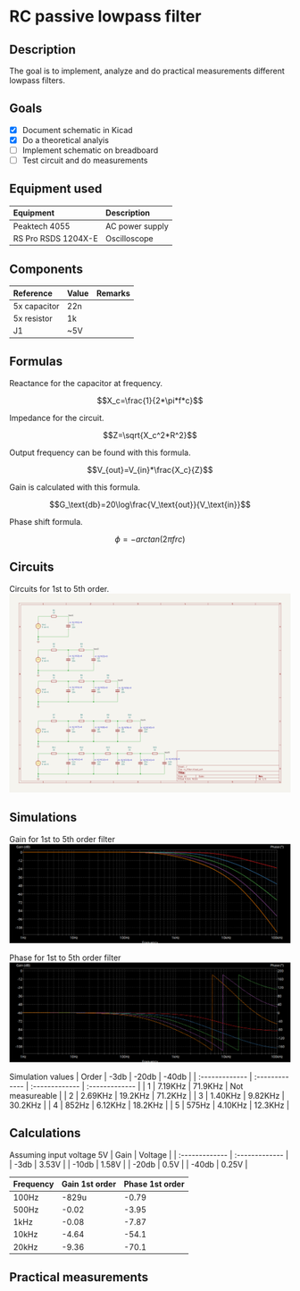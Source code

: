 # RC passive lowpass filter

## Description
The goal is to implement, analyze and do practical measurements different lowpass filters.

## Goals
- [x] Document schematic in Kicad
- [x] Do a theoretical analyis 
- [ ] Implement schematic on breadboard
- [ ] Test circuit and do measurements

## Equipment used
| Equipment | Description |
| :------------- | :------------- |
| Peaktech 4055 | AC power supply |
| RS Pro RSDS 1204X-E | Oscilloscope |

## Components
| Reference | Value | Remarks |
| :------------- | :------------- | :------------- |
| 5x capacitor | 22n | |
| 5x resistor | 1k | |
| J1 | ~5V | |

## Formulas
Reactance for the capacitor at frequency.
```math
X_c=\frac{1}{2*\pi*f*c}
```
Impedance for the circuit.
```math
Z=\sqrt{X_c^2*R^2}
```
Output frequency can be found with this formula.
```math
V_{out}=V_{in}*\frac{X_c}{Z}
```
Gain is calculated with this formula.
```math
G_\text{db}=20\log\frac{V_\text{out}}{V_\text{in}}
```
Phase shift formula.
```math
\phi=-arctan(2\pi frc)
```

## Circuits
Circuits for 1st to 5th order.
<img src="./schematics/rc_filter.svg">

## Simulations
Gain for 1st to 5th order filter
<img src="./images/rc_lowpass_filter_gain_simulation.png">

Phase for 1st to 5th order filter
<img src="./images/rc_lowpass_filter_phase_simulation.png">

Simulation values
| Order | -3db | -20db | -40db |
| :------------- | :------------- | :------------- | :------------- |
| 1 | 7.19KHz | 71.9KHz | Not measureable |
| 2 | 2.69KHz | 19.2KHz | 71.2KHz |
| 3 | 1.40KHz | 9.82KHz | 30.2KHz |
| 4 | 852Hz | 6.12KHz | 18.2KHz |
| 5 | 575Hz | 4.10KHz | 12.3KHz |

## Calculations
Assuming input voltage 5V
| Gain | Voltage |
| :------------- | :------------- |
| -3db | 3.53V |
| -10db | 1.58V |
| -20db | 0.5V |
| -40db | 0.25V |

| Frequency | Gain 1st order | Phase 1st order |
| :------------- | :------------- | :------------- |
| 100Hz | -829u | -0.79 |
| 500Hz | -0.02 | -3.95 |
| 1kHz | -0.08 | -7.87 |
| 10kHz | -4.64 | -54.1 |
| 20kHz | -9.36 | -70.1 |

## Practical measurements
